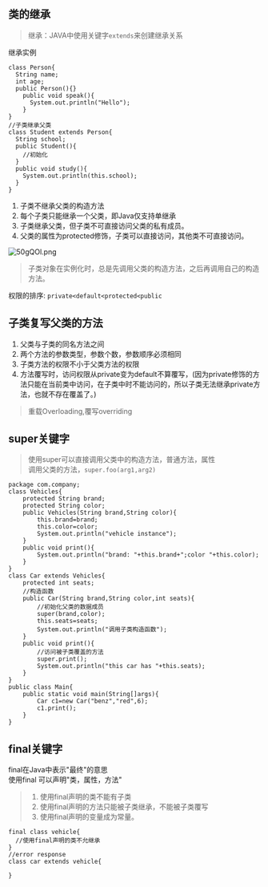 ## 类的继承
>继承：JAVA中使用关键字`extends`来创建继承关系     

继承实例  

    class Person{
      String name;
      int age;
      public Person(){}
        public void speak(){
          System.out.println("Hello");
        }
    }
    //子类继承父类
    class Student extends Person{
      String school;
      public Student(){
        //初始化
      }
      public void study(){
        System.out.println(this.school);
      }
    }

1. 子类不继承父类的构造方法  
2. 每个子类只能继承一个父类，即Java仅支持单继承  
3. 子类继承父类，但子类不可直接访问父类的私有成员。  
4. 父类的属性为protected修饰，子类可以直接访问，其他类不可直接访问。  

![50gQOl.png](https://s1.ax2x.com/2018/12/09/50gQOl.png)  

>子类对象在实例化时，总是先调用父类的构造方法，之后再调用自己的构造方法。    

权限的排序: `private<default<protected<public`  
## 子类复写父类的方法
1. 父类与子类的同名方法之间  
2.  两个方法的参数类型，参数个数，参数顺序必须相同  
3. 子类方法的权限不小于父类方法的权限   
4. 方法覆写时，访问权限从private变为default不算覆写，(因为private修饰的方法只能在当前类中访问，在子类中时不能访问的，所以子类无法继承private方法，也就不存在覆盖了。)
>重载Overloading,覆写overriding
## super关键字
>使用super可以直接调用父类中的构造方法，普通方法，属性  
调用父类的方法，`super.foo(arg1,arg2)`

    package com.company;
    class Vehicles{
        protected String brand;
        protected String color;
        public Vehicles(String brand,String color){
            this.brand=brand;
            this.color=color;
            System.out.println("vehicle instance");
        }
        public void print(){
            System.out.println("brand: "+this.brand+";color "+this.color);
        }
    }
    class Car extends Vehicles{
        protected int seats;
        //构造函数
        public Car(String brand,String color,int seats){
            //初始化父类的数据成员
            super(brand,color);
            this.seats=seats;
            System.out.println("调用子类构造函数");
        }
        public void print(){
            //访问被子类覆盖的方法
            super.print();
            System.out.println("this car has "+this.seats);
        }
    }
    public class Main{
        public static void main(String[]args){
            Car c1=new Car("benz","red",6);
            c1.print();
        }
    }
## final关键字
final在Java中表示"最终"的意思  
使用final 可以声明"类，属性，方法"  
>1. 使用final声明的类不能有子类   
>2. 使用final声明的方法只能被子类继承，不能被子类覆写
>3. 使用final声明的变量成为常量。   

    final class vehicle{
      //使用final声明的类不允继承
    }
    //error response
    class car extends vehicle{

    }


